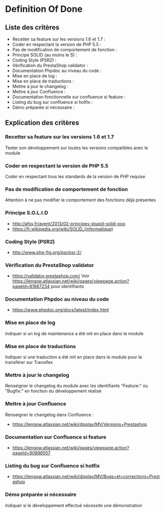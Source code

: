 # Definition Of Done #

## Liste des critères  ##
	
* Recetter sa feature sur les versions 1.6 et 1.7 :
* Coder en respectant la version de PHP 5.5 :
* Pas de modification de comportement de fonction :
* Principe SOLID (au moins le S) :
* Coding Style (PSR2) :
* Vérification du PrestaShop validator :
* Documentation Phpdoc au niveau du code :
* Mise en place de log :
* Mise en place de traductions :
* Mettre à jour le changelog :
* Mettre à jour Confluence :
* Documentation fonctionnelle sur confluence si feature :
* Listing du bug sur confluence si hotfix :
* Démo préparée si nécessaire :
 	
## Explication des critères ##

### Recetter sa feature sur les versions 1.6 et 1.7 ###
Tester son développement sur toutes les versions compatibles avec le module

### Coder en respectant la version de PHP 5.5 ###
Coder en respectant tous les standards de la version de PHP requise

### Pas de modification de comportement de fonction ###
Attention à ne pas modifier le comportement des fonctions déjà présentes

### Principe S.O.L.I.D ###
* http://afsy.fr/avent/2013/02-principes-stupid-solid-poo
* https://fr.wikipedia.org/wiki/SOLID_(informatique)

### Coding Style (PSR2) ###
* http://www.php-fig.org/psr/psr-2/

### Vérification du PrestaShop validator ###
* https://validator.prestashop.com/
Voir https://lengow.atlassian.net/wiki/pages/viewpage.action?pageId=81887234 pour identifiants

### Documentation Phpdoc au niveau du code ###
* https://www.phpdoc.org/docs/latest/index.html

### Mise en place de log ###
Indiquer si un log de maintenance a été mit en place dans le module

### Mise en place de traductions ###
Indiquer si une traduction a été mit en place dans le module pour la transférer sur Transifex

### Mettre à jour le changelog ###
Renseigner le changelog du module avec les identifiants "Feature:" ou "Bugfix:" en fonction du développement réalisé

### Mettre à jour Confluence ###
Renseigner le changelog dans Confluence :
* https://lengow.atlassian.net/wiki/display/MV/Versions+Prestashop

### Documentation sur Confluence si feature ###
* https://lengow.atlassian.net/wiki/pages/viewpage.action?pageId=90898507

### Listing du bug sur Confluence si hotfix ###
* https://lengow.atlassian.net/wiki/display/MV/Bugs+et+corrections+Prestashop

### Démo préparée si nécessaire ###
Indiquer si le développement effectué nécessite une démonstration 
